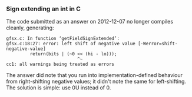 ### Sign extending an int in C

The code submitted as an answer on 2012-12-07 no longer compiles
cleanly, generating:

    gfsx.c: In function ‘getFieldSignExtended’:
    gfsx.c:18:27: error: left shift of negative value [-Werror=shift-negative-value]
             return(bits | (~0 << (hi - lo)));
                               ^~
    cc1: all warnings being treated as errors

The answer did note that you run into implementation-defined behaviour
from right-shifting negative values; it didn't note the same for
left-shifting.  The solution is simple: use 0U instead of 0.
